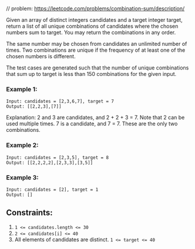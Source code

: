 // problem: https://leetcode.com/problems/combination-sum/description/

Given an array of distinct integers candidates and a target integer target, return a list of all unique combinations of candidates where the chosen numbers sum to target. You may return the combinations in any order.

The same number may be chosen from candidates an unlimited number of times. Two combinations are unique if the frequency of at least one of the chosen numbers is different.

The test cases are generated such that the number of unique combinations that sum up to target is less than 150 combinations for the given input.

### Example 1:
```text
Input: candidates = [2,3,6,7], target = 7
Output: [[2,2,3],[7]]
```
Explanation:
2 and 3 are candidates, and 2 + 2 + 3 = 7. Note that 2 can be used multiple times.
7 is a candidate, and 7 = 7.
These are the only two combinations.

### Example 2:
```text
Input: candidates = [2,3,5], target = 8
Output: [[2,2,2,2],[2,3,3],[3,5]]
```

### Example 3:
```text
Input: candidates = [2], target = 1
Output: []
```

## Constraints:
1. `1 <= candidates.length <= 30`
2. `2 <= candidates[i] <= 40`
3. All elements of candidates are distinct. `1 <= target <= 40`
 